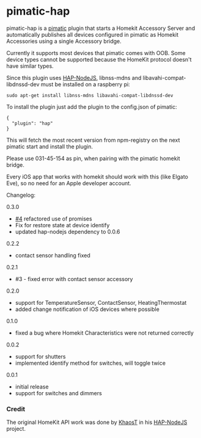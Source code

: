 pimatic-hap
=======================

pimatic-hap is a [pimatic](https://github.com/pimatic/pimatic) plugin that starts a Homekit Accessory Server and automatically
publishes all devices configured in pimatic as Homekit Accessories using a single Accessory bridge.

Currently it supports most devices that pimatic comes with OOB. Some device types cannot be supported because the HomeKit protocol doesn't have similar types.

Since this plugin uses [HAP-NodeJS](https://github.com/KhaosT/HAP-NodeJS), libnss-mdns and libavahi-compat-libdnssd-dev must be installed on a raspberry pi:

    sudo apt-get install libnss-mdns libavahi-compat-libdnssd-dev

To install the plugin just add the plugin to the config.json of pimatic:

    {
      "plugin": "hap"   
    }

This will fetch the most recent version from npm-registry on the next pimatic start and install the plugin.

Please use 031-45-154 as pin, when pairing with the pimatic homekit bridge.

Every iOS app that works with homekit should work with this (like Elgato Eve), so no need for an Apple developer account.

Changelog:

0.3.0
* [#4](https://github.com/michbeck100/pimatic-hap/issues/4) refactored use of promises
* Fix for restore state at device identify
* updated hap-nodejs dependency to 0.0.6

0.2.2
* contact sensor handling fixed

0.2.1
* #3 - fixed error with contact sensor accessory

0.2.0
* support for TemperatureSensor, ContactSensor, HeatingThermostat
* added change notification of iOS devices where possible

0.1.0
* fixed a bug where Homekit Characteristics were not returned correctly

0.0.2
* support for shutters
* implemented identify method for switches, will toggle twice

0.0.1
* initial release
* support for switches and dimmers

### Credit
The original HomeKit API work was done by [KhaosT](http://twitter.com/khaost) in his [HAP-NodeJS](https://github.com/KhaosT/HAP-NodeJS) project.

